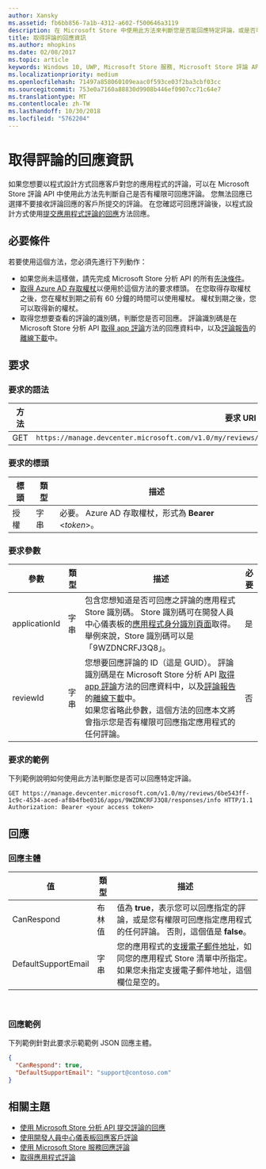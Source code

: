 ```yaml
---
author: Xansky
ms.assetid: fb6bb856-7a1b-4312-a602-f500646a3119
description: 在 Microsoft Store 中使用此方法來判斷您是否能回應特定評論，或是否可以回應特定應用程式的所有評論。
title: 取得評論的回應資訊
ms.author: mhopkins
ms.date: 02/08/2017
ms.topic: article
keywords: Windows 10, UWP, Microsoft Store 服務, Microsoft Store 評論 API, 回應資訊
ms.localizationpriority: medium
ms.openlocfilehash: 71497a858060109eaac0f593ce03f2ba3cbf03cc
ms.sourcegitcommit: 753e0a7160a88830d9908b446ef0907cc71c64e7
ms.translationtype: MT
ms.contentlocale: zh-TW
ms.lasthandoff: 10/30/2018
ms.locfileid: "5762204"
---
```

# <a name="get-response-info-for-reviews"></a>取得評論的回應資訊

如果您想要以程式設計方式回應客戶對您的應用程式的評論，可以在 Microsoft Store 評論 API 中使用此方法先判斷自己是否有權限可回應評論。 您無法回應已選擇不要接收評論回應的客戶所提交的評論。 在您確認可回應評論後，以程式設計方式使用[提交應用程式評論的回應](submit-responses-to-app-reviews.md)方法回應。


## <a name="prerequisites"></a>必要條件

若要使用這個方法，您必須先進行下列動作：

* 如果您尚未這樣做，請先完成 Microsoft Store 分析 API 的所有[先決條件](respond-to-reviews-using-windows-store-services.md#prerequisites)。
* [取得 Azure AD 存取權杖](respond-to-reviews-using-windows-store-services.md#obtain-an-azure-ad-access-token)以便用於這個方法的要求標頭。 在您取得存取權杖之後，您在權杖到期之前有 60 分鐘的時間可以使用權杖。 權杖到期之後，您可以取得新的權杖。
* 取得您想要查看的評論的識別碼，判斷您是否可回應。 評論識別碼是在 Microsoft Store 分析 API [取得 app 評論](get-app-reviews.md)方法的回應資料中，以及[評論報告](../publish/reviews-report.md)的[離線下載](../publish/download-analytic-reports.md)中。

## <a name="request"></a>要求


### <a name="request-syntax"></a>要求的語法

| 方法 | 要求 URI                                                      |
|--------|------------------------------------------------------------------|
| GET    | ```https://manage.devcenter.microsoft.com/v1.0/my/reviews/{reviewId}/apps/{applicationId}/responses/info``` |


### <a name="request-header"></a>要求的標頭

| 標頭        | 類型   | 描述                                                                 |
|---------------|--------|-----------------------------------------------------------------------------|
| 授權 | 字串 | 必要。 Azure AD 存取權杖，形式為 **Bearer** &lt;*token*&gt;。 |


### <a name="request-parameters"></a>要求參數

| 參數        | 類型   | 描述                                     |  必要  |
|---------------|--------|--------------------------------------------------|--------------|
| applicationId | 字串 | 包含您想知道是否可回應之評論的應用程式 Store 識別碼。  Store 識別碼可在開發人員中心儀表板的[應用程式身分識別頁面](../publish/view-app-identity-details.md)取得。 舉例來說，Store 識別碼可以是「9WZDNCRFJ3Q8」。 |  是  |
| reviewId | 字串 | 您想要回應評論的 ID（這是 GUID）。 評論識別碼是在 Microsoft Store 分析 API [取得 app 評論](get-app-reviews.md)方法的回應資料中，以及[評論報告](../publish/reviews-report.md)的[離線下載](../publish/download-analytic-reports.md)中。 <br/>如果您省略此參數，這個方法的回應本文將會指示您是否有權限可回應指定應用程式的任何評論。 |  否  |


### <a name="request-example"></a>要求的範例

下列範例說明如何使用此方法判斷您是否可以回應特定評論。

```syntax
GET https://manage.devcenter.microsoft.com/v1.0/my/reviews/6be543ff-1c9c-4534-aced-af8b4fbe0316/apps/9WZDNCRFJ3Q8/responses/info HTTP/1.1
Authorization: Bearer <your access token>
```

## <a name="response"></a>回應


### <a name="response-body"></a>回應主體

| 值      | 類型   | 描述    |  
|------------|--------|-----------------------|
| CanRespond      | 布林值  | 值為 **true**，表示您可以回應指定的評論，或是您有權限可回應指定應用程式的任何評論。 否則，這個值是 **false**。       |
| DefaultSupportEmail  | 字串 |  您的應用程式的[支援電子郵件地址](../publish/enter-app-properties.md#support-contact-info)，如同您的應用程式 Store 清單中所指定。 如果您未指定支援電子郵件地址，這個欄位是空的。    |

 
### <a name="response-example"></a>回應範例

下列範例針對此要求示範範例 JSON 回應主體。

```json
{
  "CanRespond": true,
  "DefaultSupportEmail": "support@contoso.com"
}
```

## <a name="related-topics"></a>相關主題

* [使用 Microsoft Store 分析 API 提交評論的回應](submit-responses-to-app-reviews.md)
* [使用開發人員中心儀表板回應客戶評論](../publish/respond-to-customer-reviews.md)
* [使用 Microsoft Store 服務回應評論](respond-to-reviews-using-windows-store-services.md)
* [取得應用程式評論](get-app-reviews.md)

